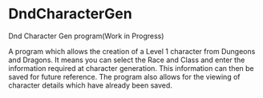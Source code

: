 # DndCharacterGen
Dnd Character Gen program(Work in Progress)

A program which allows the creation of a Level 1 character from Dungeons and Dragons. It means you can select the Race and Class and enter 
the information required at character generation. This information can then be saved for future reference.
The program also allows for the viewing of character details which have already been saved.
